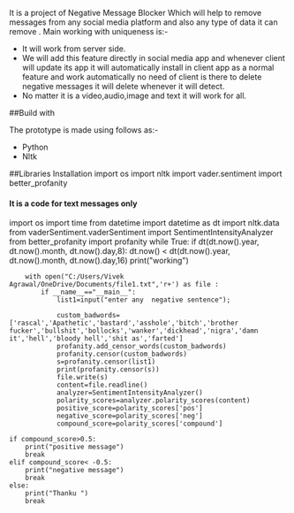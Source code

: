 It is a project of Negative Message Blocker 
Which will help to remove messages from any social media platform and also any type of data it can remove .
Main working with uniqueness is:-
 * It will work from server side.
 * We will add this feature directly in social media app and whenever client will update its app it will automatically install in client app  as a
   normal feature and work automatically no need of client is there to delete negative messages it will delete whenever it will detect.
 * No matter it is  a video,audio,image and text  it will work for all.

   
 ##Build with

 The prototype is made using follows as:-
  - Python
  - Nltk

##Libraries Installation
  import os
  import nltk
  import vader.sentiment
  import better_profanity

#### It is a code for  text messages only #####

import os
import time
from datetime import datetime as dt
import nltk.data
from vaderSentiment.vaderSentiment import SentimentIntensityAnalyzer
from better_profanity import profanity
while True:
    if dt(dt.now().year, dt.now().month, dt.now().day,8):
        dt.now() < dt(dt.now().year, dt.now().month, dt.now().day,16)
        print("working")
            
        with open("C:/Users/Vivek Agrawal/OneDrive/Documents/file1.txt",'r+') as file :
            if __name__=="__main__":
                list1=input("enter any  negative sentence");		

                custom_badwords=['rascal','Apathetic','bastard','asshole','bitch','brother fucker','bullshit','bollocks','wanker','dickhead','nigra','damn it','hell','bloody hell','shit as','farted']
                profanity.add_censor_words(custom_badwords)
                profanity.censor(custom_badwords)
                s=profanity.censor(list1)
                print(profanity.censor(s))                    
                file.write(s)  
                content=file.readline()                              
                analyzer=SentimentIntensityAnalyzer()
                polarity_scores=analyzer.polarity_scores(content)
                positive_score=polarity_scores['pos']
                negative_score=polarity_scores['neg']
                compound_score=polarity_scores['compound']           
    
    if compound_score>0.5:
        print("positive message")
        break
    elif compound_score< -0.5:
        print("negative message")        
        break
    else:
        print("Thanku ")
        break
            


  
    
